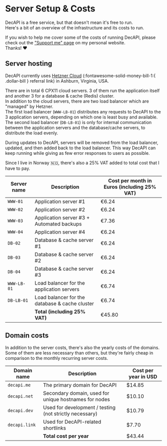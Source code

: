# Server Setup & Costs

DecAPI is a free service, but that doesn't mean it's free to run.  
Here's a bit of an overview of the infrastructure and its costs to run.

If you wish to help me cover some of the costs of running DecAPI, please check out the ["Support me" page](https://thomassen.sh/support-me/) on my personal website.  
Thanks! :heart:

## Server hosting

DecAPI currently uses [Hetzner Cloud](https://decic.us/hetzner) (:fontawesome-solid-money-bill-1:{ .dollar-bill } referral link) in Ashburn, Virginia, USA.

There are in total 6 CPX11 cloud servers. 3 of them run the application itself and another 3 for a database & cache (Redis) cluster.  
In addition to the cloud servers, there are two load balancer which are "managed" by Hetzner.  
The first load balancer (`WWW-LB-01`) distributes any requests to DecAPI to the 3 application servers, depending on which one is least busy and available.  
The second load balancer (`DB-LB-01`) is only for internal communication between the application servers and the database/cache servers, to distribute the load evenly.

During updates to DecAPI, servers will be removed from the load balancer, updated, and then added back to the load balancer. This way DecAPI can keep running while giving as few error responses to users as possible.

Since I live in Norway 🇳🇴, there's also a 25% VAT added to total cost that I have to pay.

| Server name | Description | Cost per month in Euros (including 25% VAT) |
| ----------- | ----------------------- | -------------------------- |
| `WWW-01`    | Application server #1 | €6.24 |
| `WWW-02`    | Application server #2 | €6.24 |
| `WWW-03`    | Application server #3 + Automated backups | €7.36 |
| `WWW-04`    | Application server #4 | €6.24 |
| `DB-02`     | Database & cache server #1 | €6.24 |
| `DB-03`     | Database & cache server #2 | €6.24 |
| `DB-04`     | Database & cache server #3 | €6.24 |
| `WWW-LB-01` | Load balancer for the application servers | €6.74 |
| `DB-LB-01`  | Load balancer for the database & cache cluster | €6.74 |
| | **Total (including 25% VAT)** | €45.80 |

## Domain costs

In addition to the server costs, there's also the yearly costs of the domains.  
Some of them are less necessary than others, but they're fairly cheap in comparison to the monthly recurring server costs.

| Domain name | Description | Cost per year in USD |
| ----------- | ----------- | ------------- |
| `decapi.me` | The primary domain for DecAPI | $14.85 |
| `decapi.net` | Secondary domain, used for unique hostnames for nodes | $10.10 |
| `decapi.dev` | Used for development / testing (not strictly necessary) | $10.79 |
| `decapi.link` | Used for DecAPI-related shortlinks | $7.70 |
| | **Total cost per year** | $43.44 |